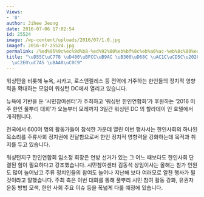 ```yaml
---
Views:
- '8'
author: Jihee Jeong
date: 2016-07-06 17:02:54
id: 25524
image: /wp-content/uploads/2016/07/1.0.jpg
imagef: 2016-07-25524.jpg
permalink: /%ed%95%9c%ec%9d%b8-%ed%92%80%eb%bf%8c%eb%a6%ac-%eb%8c%80%ed%9a%8c-%ea%b0%9c%ec%b5%9c%ec%a0%95%ec%b9%98%ec%8b%a0%ec%9e%a5-%eb%aa%a8%ec%83%89/
title: "\uD55C\uC778 \uD480\uBFCC\uB9AC \uB300\uD68C \uAC1C\uCD5C\u2026\uC815\uCE58\
  \uC2E0\uC7A5 \uBAA8\uC0C9"
---
```


워싱턴을 비롯해 뉴욕, 시카고, 로스앤젤레스 등 전역에 거주하는 한인들의 정치적 영향력을 확대하는 모임이 워싱턴 DC에서 열리고 있습니다.

뉴욕에 기반을 둔 ‘시민참여센터’가 주최하고 ‘워싱턴 한인연합회’가 후원하는 ‘2016 미주 한인 풀뿌리 대회’가 오늘부터 모레까지 3일간 워싱턴 DC 의 할라데이 인 호텔에서 개최됩니다.

전국에서 600여 명의 활동가들이 참석한 가운데 열린 이번 행사서는 한인사회의 하나된 목소리를 주류사회 정치권에 전달함으로써 한인 정치적 영향력을 강화하는데 목적과 취지를 두고 있습니다.

워싱턴지구 한인연합회 임소정 회장은 연방 선거가 있는 그 어느 때보다도 한인사회 단결된 힘이 필요하다고 강조했습니다. 시민참여센터 김동석 상임이사는 올해는 참가 인원도 많이 늘어났고 주류 정치인들의 참여도 늘어나 지난해 보다 여러모로 알찬 행사가 될 것이라고 말했습니다. 주최 측은 이번 대회를 통해 풀뿌리 시민 참여 활동 강화, 유권자 운동 방법 모색, 한인 사회 주요 이슈 등을 폭넓게 다룰 예정에 있습니다.